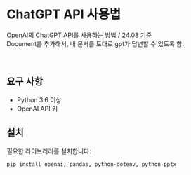 # ChatGPT API 사용법

OpenAI의 ChatGPT API를 사용하는 방법 / 24.08 기준 <br>
Document를 추가해서, 내 문서를 토대로 gpt가 답변할 수 있도록 함.
<br>

<br>

## 요구 사항

- Python 3.6 이상
- OpenAI API 키

## 설치

필요한 라이브러리를 설치합니다:

```bash
pip install openai, pandas, python-dotenv, python-pptx
